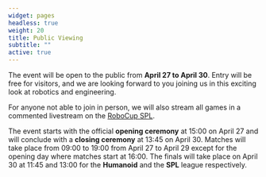 ```yaml
---
widget: pages
headless: true
weight: 20
title: Public Viewing
subtitle: ""
active: true
---
```


The event will be open to the public from **April 27 to April 30**.
Entry will be free for visitors, and we are looking forward to you joining us in this exciting look at robotics and engineering.

For anyone not able to join in person, we will also stream all games in a commented livestream on the [RoboCup SPL](https://www.youtube.com/@RoboCupSPL).

The event starts with the official **opening ceremony** at 15:00 on April 27 and will conclude with a **closing ceremony** at 13:45 on April 30.
Matches will take place from 09:00 to 19:00 from April 27 to April 29 except for the opening day where matches start at 16:00. The finals will take place on April 30 at 11:45 and 13:00 for the **Humanoid** and the **SPL** league respectively.

<!-- {{< table "table table-sm table-striped table-bordered" >}}

| Time  | 27.04            |    28.04    |       29.04 | 30.04 |
| ----- | ---------------- | :---------: | ----------: | ----- |
| 9:00  |                  |  Match 6/7  | Match 18/19 |       |
| 9:30  |                  |             |             |       |
| 10:00 |                  |  Match 7/8  | Match 20/21 |       |
| 10:30 |                  |             |             |       |
| 11:00 |                  |             |             |       |
| 11:30 |                  |             |             |       |
| 12:00 |                  |             |             |       |
| 12:30 |                  |             |             |       |
| 13:00 |                  |             |             |       |
| 13:30 |                  |             |             |       |
| 14:00 |                  |             |             |       |
| 14:30 |                  |             |             |       |
| 15:00 |                  |             |             |       |
| 15:30 | Opening Ceremony |             |             |       |
| 16:00 | Match 1/2        | Match 13/14 |             |       |
| 16:30 |                  |             |             |       |
| 17:00 | Match 3/4        | Match 15/16 |             |       |
| 17:30 |                  |             |             |       |
| 18:00 | Match 5          |  Match 17   |             |       |
| 18:30 |                  |             |             |       |
| 19:00 |                  |             |             |       |

{{</ table >}} -->
